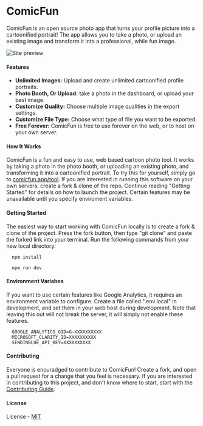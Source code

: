 # ComicFun

ComicFun is an open source photo app that turns your profile picture into a cartoonified portrait!  The app allows you to take a photo, or upload an existing image and transform it into a professional, while fun image.

<img src="https://i.ibb.co/TM9VL1f/Capture.png" alt="Site preview">

#### Features
-   **Unlimited Images:** Upload and create unlimited cartoonified profile portraits.
-   **Photo Booth, Or Upload:** take a photo in the dashboard, or upload your best image.
-   **Customize Quality:** Choose multiple image qualities in the export settings.
-   **Customize File Type:** Choose what type of file you want to be exported.
-   **Free Forever:** ComicFun is free to use forever on the web, or to host on your own server.

#### How It Works
ComicFun is a fun and easy to use, web based cartoon photo tool.  It works by taking a photo in the photo booth, or uploading an existing photo, and transforming it into a cartoonified portrait.  To try this for yourself, simply go to [comicfun.app/tool](https://www.comicfun.app/tool).  If you are interested in running this software on your own servers, create a fork & clone of the repo.  Continue reading "Getting Started" for details on how to launch the project.  Certain features may be unavailable until you specify enviroment variables.

#### Getting Started
The easiest way to start working with ComicFun locally is to create a fork & clone of the project.  Press the fork button, then type "git clone" and paste the forked link into your terminal.  Run the following commands from your new local directory:
```
  npm install
```
```
  npm run dev
```

#### Environment Variabes
If you want to use certain features like Google Analytics, it requires an environment variable to configure.  Create a file called ".env.local" in development, and set them in your web host during development.  Note that leaving this out will not break the server, it will simply not enable these features.
```
  GOOGLE_ANALYTICS_GID=G-XXXXXXXXXX
  MICROSOFT_CLARITY_ID=XXXXXXXXXX
  SENDINBLUE_API_KEY=XXXXXXXXXX
```

#### Contributing
Everyone is enouradged to contribute to ComicFun!  Create a fork, and open a pull request for a change that you feel is necessary. If you are interested in contributing to this project, and don't know where to start, start with the [Contributing Guide](https://github.com/brandonbyr4/comicfun/blob/main/CONTRIBUTING.md).

#### License
License - [MIT](https://github.com/brandonbyr4/comicfun/blob/main/LICENSE.txt)
